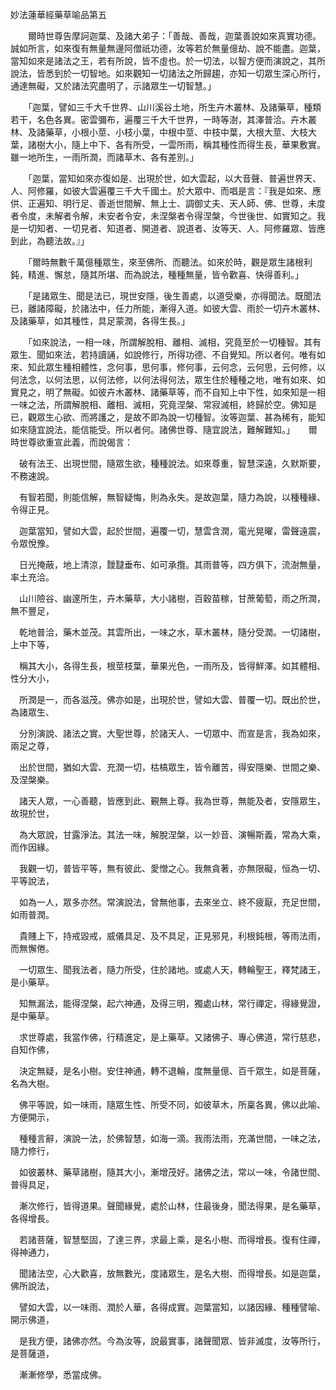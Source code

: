 妙法蓮華經藥草喻品第五

　　爾時世尊告摩訶迦葉、及諸大弟子：「善哉、善哉，迦葉善說如來真實功德。誠如所言，如來復有無量無邊阿僧祇功德，汝等若於無量億劫、說不能盡。迦葉，當知如來是諸法之王，若有所說，皆不虛也。於一切法，以智方便而演說之，其所說法，皆悉到於一切智地。如來觀知一切諸法之所歸趨，亦知一切眾生深心所行，通達無礙，又於諸法究盡明了，示諸眾生一切智慧。」

　　「迦葉，譬如三千大千世界、山川溪谷土地，所生卉木叢林、及諸藥草，種類若干，名色各異。密雲彌布，遍覆三千大千世界，一時等澍，其澤普洽。卉木叢林、及諸藥草，小根小莖、小枝小葉，中根中莖、中枝中葉，大根大莖、大枝大葉，諸樹大小，隨上中下、各有所受，一雲所雨，稱其種性而得生長，華果敷實。雖一地所生，一雨所潤，而諸草木、各有差別。」

　　「迦葉，當知如來亦復如是、出現於世，如大雲起，以大音聲、普遍世界天、人、阿修羅，如彼大雲遍覆三千大千國土。於大眾中、而唱是言：『我是如來、應供、正遍知、明行足、善逝世間解、無上士、調御丈夫、天人師、佛、世尊，未度者令度，未解者令解，未安者令安，未涅槃者令得涅槃，今世後世、如實知之。我是一切知者、一切見者、知道者、開道者、說道者、汝等天、人、阿修羅眾、皆應到此，為聽法故。』」

　　「爾時無數千萬億種眾生，來至佛所、而聽法。如來於時，觀是眾生諸根利鈍，精進、懈怠，隨其所堪、而為說法，種種無量，皆令歡喜、快得善利。」

　　「是諸眾生、聞是法已，現世安隱，後生善處，以道受樂，亦得聞法。既聞法已，離諸障礙，於諸法中，任力所能，漸得入道。如彼大雲、雨於一切卉木叢林、及諸藥草，如其種性，具足蒙潤，各得生長。」

　　「如來說法，一相一味，所謂解脫相、離相、滅相，究竟至於一切種智。其有眾生、聞如來法，若持讀誦，如說修行，所得功德、不自覺知。所以者何。唯有如來、知此眾生種相體性，念何事，思何事，修何事，云何念，云何思，云何修，以何法念，以何法思，以何法修，以何法得何法，眾生住於種種之地，唯有如來、如實見之，明了無礙。如彼卉木叢林、諸藥草等，而不自知上中下性，如來知是一相一味之法，所謂解脫相、離相、滅相，究竟涅槃、常寂滅相，終歸於空。佛知是已，觀眾生心欲、而將護之，是故不即為說一切種智。汝等迦葉、甚為稀有，能知如來隨宜說法，能信能受。所以者何。諸佛世尊、隨宜說法，難解難知。」
　
  爾時世尊欲重宣此義，而說偈言：

　破有法王、出現世間，隨眾生欲，種種說法。如來尊重，智慧深遠，久默斯要，不務速說。
 
　有智若聞，則能信解，無智疑悔，則為永失。是故迦葉，隨力為說，以種種緣、令得正見。
 
　迦葉當知，譬如大雲，起於世間，遍覆一切，慧雲含潤，電光晃曜，雷聲遠震，令眾悅豫。
 
　日光掩蔽，地上清涼，靉靆垂布、如可承攬。其雨普等，四方俱下，流澍無量，率土充洽。
 
　山川險谷、幽邃所生，卉木藥草，大小諸樹，百穀苗稼，甘蔗葡萄，雨之所潤，無不豐足，
 
　乾地普洽，藥木並茂。其雲所出，一味之水，草木叢林，隨分受潤。一切諸樹，上中下等，
 
　稱其大小，各得生長，根莖枝葉，華果光色，一雨所及，皆得鮮澤。如其體相、性分大小，
 
　所潤是一，而各滋茂。佛亦如是，出現於世，譬如大雲、普覆一切。既出於世，為諸眾生、
 
　分別演說、諸法之實。大聖世尊，於諸天人、一切眾中、而宣是言，我為如來，兩足之尊，
 
　出於世間，猶如大雲、充潤一切，枯槁眾生，皆令離苦，得安隱樂、世間之樂、及涅槃樂。
 
　諸天人眾，一心善聽，皆應到此、覲無上尊。我為世尊，無能及者，安隱眾生，故現於世，
 
　為大眾說，甘露淨法。其法一味，解脫涅槃，以一妙音、演暢斯義，常為大乘，而作因緣。
 
　我觀一切，普皆平等，無有彼此、愛憎之心。我無貪著，亦無限礙，恒為一切、平等說法，
 
　如為一人，眾多亦然。常演說法，曾無他事，去來坐立、終不疲厭，充足世間，如雨普潤。
 
　貴賤上下，持戒毀戒，威儀具足、及不具足，正見邪見，利根鈍根，等雨法雨，而無懈倦。
 
　一切眾生、聞我法者，隨力所受，住於諸地。或處人天，轉輪聖王，釋梵諸王，是小藥草。
 
　知無漏法，能得涅槃，起六神通，及得三明，獨處山林，常行禪定，得緣覺證，是中藥草。
 
　求世尊處，我當作佛，行精進定，是上藥草。又諸佛子、專心佛道，常行慈悲，自知作佛，
 
　決定無疑，是名小樹。安住神通，轉不退輪，度無量億、百千眾生，如是菩薩，名為大樹。
 
　佛平等說，如一味雨，隨眾生性、所受不同，如彼草木，所稟各異，佛以此喻、方便開示，
 
　種種言辭，演說一法，於佛智慧，如海一滴。我雨法雨，充滿世間，一味之法，隨力修行，
 
　如彼叢林、藥草諸樹，隨其大小，漸增茂好。諸佛之法，常以一味，令諸世間、普得具足，
 
　漸次修行，皆得道果。聲聞緣覺，處於山林，住最後身，聞法得果，是名藥草，各得增長。
 
　若諸菩薩，智慧堅固，了達三界，求最上乘，是名小樹、而得增長。復有住禪，得神通力，
 
　聞諸法空，心大歡喜，放無數光，度諸眾生，是名大樹、而得增長。如是迦葉，佛所說法，
 
　譬如大雲，以一味雨、潤於人華，各得成實。迦葉當知，以諸因緣、種種譬喻、開示佛道，
 
　是我方便，諸佛亦然。今為汝等，說最實事，諸聲聞眾、皆非滅度，汝等所行，是菩薩道，
 
　漸漸修學，悉當成佛。
